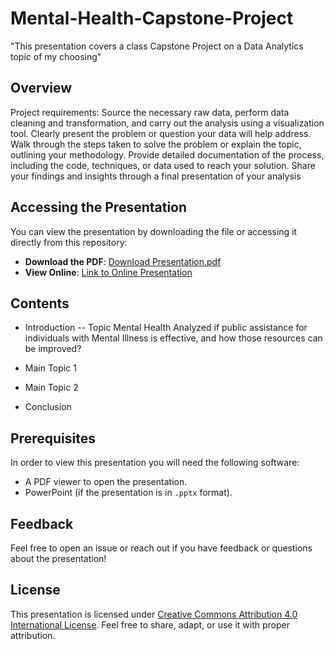 # Mental-Health-Capstone-Project

"This presentation covers a class Capstone Project on a Data Analytics topic of my choosing"

## Overview

Project requirements: Source the necessary raw data, perform data cleaning and transformation, and carry out the analysis using a visualization tool. 
Clearly present the problem or question your data will help address. Walk through the steps taken to solve the problem or explain the topic, 
outlining your methodology. Provide detailed documentation of the process, including the code, techniques, or data used to reach your solution. 
Share your findings and insights through a final presentation of your analysis

## Accessing the Presentation

You can view the presentation by downloading the file or accessing it directly from this repository:

- **Download the PDF**: [Download Presentation.pdf](./Presentation.pdf)
- **View Online**: [Link to Online Presentation](#)

## Contents

- Introduction --	Topic Mental Health
Analyzed if public assistance for individuals with Mental Illness is effective, and how those resources can be improved?

- Main Topic 1
- Main Topic 2
- Conclusion

## Prerequisites

In order to view this presentation you will need the following software:

- A PDF viewer to open the presentation.
- PowerPoint (if the presentation is in `.pptx` format).

## Feedback

Feel free to open an issue or reach out if you have feedback or questions about the presentation!

## License

This presentation is licensed under [Creative Commons Attribution 4.0 International License](https://creativecommons.org/licenses/by/4.0/). Feel free to share, adapt, or use it with proper attribution.
